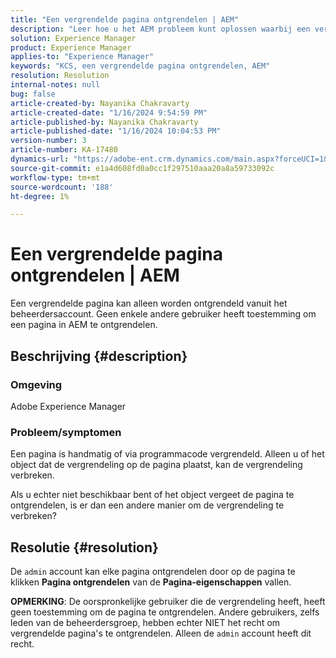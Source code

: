 ```yaml
---
title: "Een vergrendelde pagina ontgrendelen | AEM"
description: "Leer hoe u het AEM probleem kunt oplossen waarbij een vergrendelde pagina moet worden ontgrendeld door andere entiteiten dan de gebruiker die de vergrendeling op de pagina heeft geplaatst."
solution: Experience Manager
product: Experience Manager
applies-to: "Experience Manager"
keywords: "KCS, een vergrendelde pagina ontgrendelen, AEM"
resolution: Resolution
internal-notes: null
bug: false
article-created-by: Nayanika Chakravarty
article-created-date: "1/16/2024 9:54:59 PM"
article-published-by: Nayanika Chakravarty
article-published-date: "1/16/2024 10:04:53 PM"
version-number: 3
article-number: KA-17480
dynamics-url: "https://adobe-ent.crm.dynamics.com/main.aspx?forceUCI=1&pagetype=entityrecord&etn=knowledgearticle&id=956525e1-b9b4-ee11-a569-6045bd0063aa"
source-git-commit: e1a4d608fd0a0cc1f297510aaa20a8a59733092c
workflow-type: tm+mt
source-wordcount: '188'
ht-degree: 1%

---
```


# Een vergrendelde pagina ontgrendelen | AEM


Een vergrendelde pagina kan alleen worden ontgrendeld vanuit het beheerdersaccount. Geen enkele andere gebruiker heeft toestemming om een pagina in AEM te ontgrendelen.

## Beschrijving {#description}


### <b>Omgeving</b>

Adobe Experience Manager

### <b>Probleem/symptomen</b>

Een pagina is handmatig of via programmacode vergrendeld. Alleen u of het object dat de vergrendeling op de pagina plaatst, kan de vergrendeling verbreken.

Als u echter niet beschikbaar bent of het object vergeet de pagina te ontgrendelen, is er dan een andere manier om de vergrendeling te verbreken?


## Resolutie {#resolution}


De `admin` account kan elke pagina ontgrendelen door op de pagina te klikken <b>Pagina ontgrendelen</b> van de <b>Pagina-eigenschappen</b> vallen.

<b>OPMERKING</b>: De oorspronkelijke gebruiker die de vergrendeling heeft, heeft geen toestemming om de pagina te ontgrendelen. Andere gebruikers, zelfs leden van de beheerdersgroep, hebben echter NIET het recht om vergrendelde pagina&#39;s te ontgrendelen. Alleen de `admin` account heeft dit recht.
